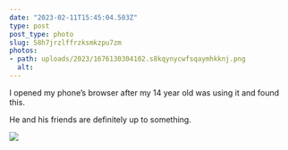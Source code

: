 ```yaml
---
date: "2023-02-11T15:45:04.503Z"
type: post 
post_type: photo
slug: 58h7jrzlffrzksmkzpu7zm
photos: 
- path: uploads/2023/1676130304102.s8kqynycwfsqaymhkknj.png
  alt: 
---
```

I opened my phone’s browser after my 14 year old was using it and found this. 

He and his friends are definitely up to something. 

![](/uploads/2023/1676130304102.s8kqynycwfsqaymhkknj.png)
